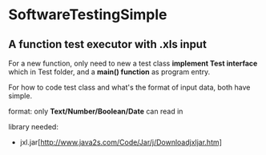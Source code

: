 # SoftwareTestingSimple

## A function test executor with .xls input

For a new function, only need to new a test class **implement Test interface** which in Test folder, and a **main() function** as program entry.

For how to code test class and what's the format of input data, both have simple.

format: only **Text/Number/Boolean/Date** can read in

library needed:
* jxl.jar[http://www.java2s.com/Code/Jar/j/Downloadjxljar.htm]
